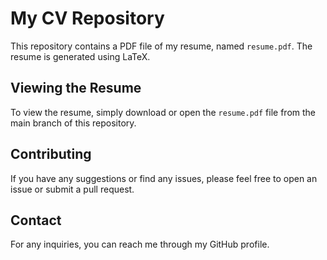 # My CV Repository

This repository contains a PDF file of my resume, named `resume.pdf`. The resume is generated using LaTeX.

## Viewing the Resume

To view the resume, simply download or open the `resume.pdf` file from the main branch of this repository.

## Contributing

If you have any suggestions or find any issues, please feel free to open an issue or submit a pull request.

## Contact

For any inquiries, you can reach me through my GitHub profile.
